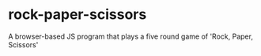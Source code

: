 # rock-paper-scissors
A browser-based JS program that plays a  five round game of 'Rock, Paper, Scissors'
